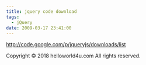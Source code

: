 ```yaml
---
title: jquery code download
tags:
  - jQuery
date: 2009-03-17 23:41:00
---
```


http://code.google.com/p/jqueryjs/downloads/list<div class="blogger-post-footer">Copyright © 2018 helloworld4u.com All rights reserved.</div>